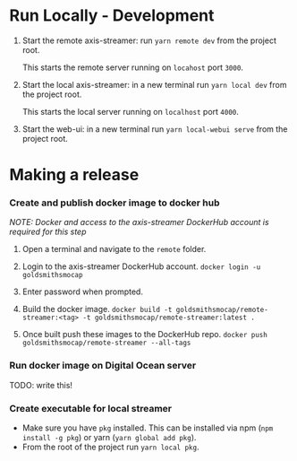 # Run Locally - Development

1. Start the remote axis-streamer: run `yarn remote dev` from the project root.

    This starts the remote server running on `locahost` port `3000`.

2. Start the local axis-streamer: in a new terminal run `yarn local dev` from the project root.

    This starts the local server running on `localhost` port `4000`.

3. Start the web-ui: in a new terminal run `yarn local-webui serve` from the project root.

# Making a release

### Create and publish docker image to docker hub

*NOTE: Docker and access to the axis-streamer DockerHub account is required for this step*

1. Open a terminal and navigate to the `remote` folder.

2. Login to the axis-streamer DockerHub account. `docker login -u goldsmithsmocap`

3. Enter password when prompted.

4. Build the docker image. `docker build -t goldsmithsmocap/remote-streamer:<tag> -t goldsmithsmocap/remote-streamer:latest .`

5. Once built push these images to the DockerHub repo. `docker push goldsmithsmocap/remote-streamer --all-tags`

### Run docker image on Digital Ocean server

TODO: write this!

### Create executable for local streamer

- Make sure you have `pkg` installed. This can be installed via npm (`npm install -g pkg`) or yarn (`yarn global add pkg`).
- From the root of the project run `yarn local pkg`.